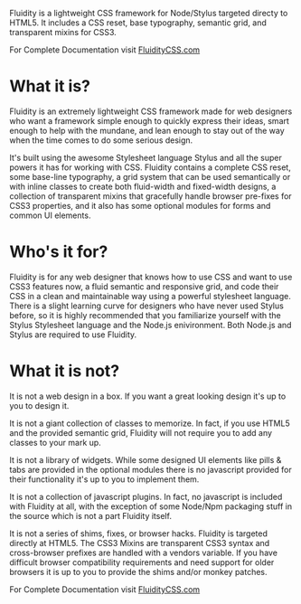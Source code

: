 
Fluidity is a lightweight CSS framework for Node/Stylus targeted directy to HTML5.
It includes a CSS reset, base typography, semantic grid, and transparent mixins for CSS3.

For Complete Documentation visit [FluidityCSS.com](http://fluiditycss.com/)

What it is?
==========
Fluidity is an extremely lightweight CSS framework made for web designers who want a framework simple enough to quickly express their ideas, smart enough to help with the mundane, and lean enough to stay out of the way when the time comes to do some serious design.

It's built using the awesome Stylesheet language Stylus and all the super powers it has for working with CSS. Fluidity contains a complete CSS reset, some base-line typography, a grid system that can be used semantically or with inline classes to create both fluid-width and fixed-width designs, a collection of transparent mixins that gracefully handle browser pre-fixes for CSS3 properties, and it also has some optional modules for forms and common UI elements.

Who's it for?
============
Fluidity is for any web designer that knows how to use CSS and want to use CSS3 features now, a fluid semantic and responsive grid, and code their CSS in a clean and maintainable way using a powerful stylesheet language. There is a slight learning curve for designers who have never used Stylus before, so it is highly recommended that you familiarize yourself with the Stylus Stylesheet language and the Node.js enivironment. Both Node.js and Stylus are required to use Fluidity.

What it is not?
==============

It is not a web design in a box. If you want a great looking design it's up to you to design it.

It is not a giant collection of classes to memorize. In fact, if you use HTML5 and the provided semantic grid, Fluidity will not require you to add any classes to your mark up.

It is not a library of widgets. While some designed UI elements like pills & tabs are provided in the optional modules there is no javascript provided for their functionality it's up to you to implement them.

It is not a collection of javascript plugins. In fact, no javascript is included with Fluidity at all, with the exception of some Node/Npm packaging stuff in the source which is not a part Fluidity itself.

It is not a series of shims, fixes, or browser hacks. Fluidity is targeted directly at HTML5. The CSS3 Mixins are transparent CSS3 syntax and cross-browser prefixes are handled with a vendors variable. If you have difficult browser compatibility requirements and need support for older browsers it is up to you to provide the shims and/or monkey patches.

For Complete Documentation visit [FluidityCSS.com](http://fluiditycss.com/)
